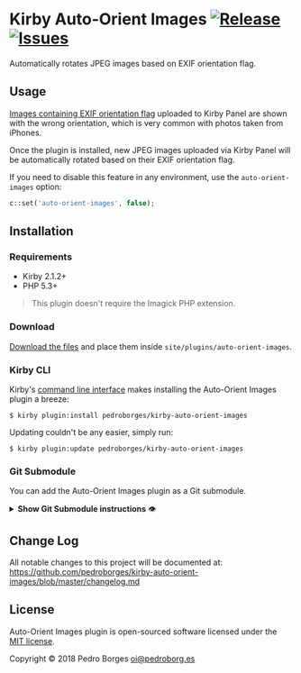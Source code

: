# Kirby Auto-Orient Images [![Release](https://img.shields.io/github/release/pedroborges/kirby-auto-orient-images.svg)](https://github.com/pedroborges/kirby-auto-orient-images/releases) [![Issues](https://img.shields.io/github/issues/pedroborges/kirby-auto-orient-images.svg)](https://github.com/pedroborges/kirby-auto-orient-images/issues)

Automatically rotates JPEG images based on EXIF orientation flag.

## Usage
[Images containing EXIF orientation flag](https://github.com/recurser/exif-orientation-examples) uploaded to Kirby Panel are shown with the wrong orientation, which is very common with photos taken from iPhones.

Once the plugin is installed, new JPEG images uploaded via Kirby Panel will be automatically rotated based on their EXIF orientation flag.

If you need to disable this feature in any environment, use the `auto-orient-images` option:

```php
c::set('auto-orient-images', false);
```

## Installation

### Requirements
- Kirby 2.1.2+
- PHP 5.3+

> This plugin doesn't require the Imagick PHP extension.

### Download
[Download the files](https://github.com/pedroborges/kirby-auto-orient-images/archive/master.zip) and place them inside `site/plugins/auto-orient-images`.

### Kirby CLI
Kirby's [command line interface](https://github.com/getkirby/cli) makes installing the Auto-Orient Images plugin a breeze:

    $ kirby plugin:install pedroborges/kirby-auto-orient-images

Updating couldn't be any easier, simply run:

    $ kirby plugin:update pedroborges/kirby-auto-orient-images

### Git Submodule
You can add the Auto-Orient Images plugin as a Git submodule.

<details>
    <summary><strong>Show Git Submodule instructions</strong> 👁</summary><p>

    $ cd your/project/root
    $ git submodule add https://github.com/pedroborges/kirby-auto-orient-images.git site/plugins/auto-orient-images
    $ git submodule update --init --recursive
    $ git commit -am "Add Auto-Orient Images plugin"

Updating is as easy as running a few commands.

    $ cd your/project/root
    $ git submodule foreach git checkout master
    $ git submodule foreach git pull
    $ git commit -am "Update submodules"
    $ git submodule update --init --recursive

</p></details>

## Change Log
All notable changes to this project will be documented at: <https://github.com/pedroborges/kirby-auto-orient-images/blob/master/changelog.md>

## License
Auto-Orient Images plugin is open-sourced software licensed under the [MIT license](http://www.opensource.org/licenses/mit-license.php).

Copyright © 2018 Pedro Borges <oi@pedroborg.es>
